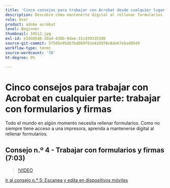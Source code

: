 ```yaml
---
title: 'Cinco consejos para trabajar con Acrobat desde cualquier lugar: trabajar con Forms y las firmas'
description: Descubre cómo mantenerte digital al rellenar formularios
role: User
product: adobe acrobat
level: Beginner
thumbnail: 34512.jpg
exl-id: e1dd4546-10ad-438b-9dae-31c4393353d8
source-git-commit: 5f505e95db7bd069f81e810978c8de67ebad0549
workflow-type: tm+mt
source-wordcount: '70'
ht-degree: 0%

---
```


# Cinco consejos para trabajar con Acrobat en cualquier parte: trabajar con formularios y firmas

Todo el mundo en algún momento necesita rellenar formularios. Como no siempre tiene acceso a una impresora, aprenda a mantenerse digital al rellenar formularios.

## Consejo n.º 4 - Trabajar con formularios y firmas (7:03)

>[!VIDEO](https://video.tv.adobe.com/v/34512?hidetitle=true)

[Ir al consejo n.º 5: Escanea y edita en dispositivos móviles](scan-and-edit-on-mobile.md)